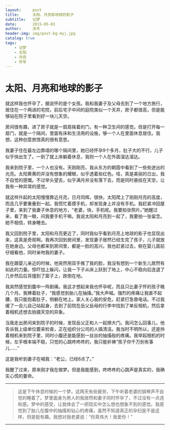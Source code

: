 ```yaml
---
layout:     post
title:      太阳、月亮和地球的影子
subtitle:   记梦
date:       2015-05-03
author:     沐杰
header-img: img/post-bg-myj.jpg
catalog: true
tags:
    - 记梦
    - 太阳
    - 月亮
    - 怀孕
---
```


# 太阳、月亮和地球的影子

就这样我也怀孕了，据说怀的是个女孩。我和我妻子及父母去到了一个地方旅行，居住在一个两进的宅院，前后宅子中间的庭院类似一个天井，房子都很高，但是能够站在院子里看到好一块儿天空。

房间很有趣，进了房子就是一扇扇挨着的门，有一种卫生间的感觉。但是打开每一扇门，就是一个隔间，里面有床和生活用的设施，够一个人在里面休息居住。我想，这种创意旅馆真的很有意思。

我妻子住在最左边靠墙的哪个隔间里，她已经怀孕9个多月，肚子大的不行，儿子似乎快出生了。一到了就上床躺着休息，我则一个人在外面溜达溜达。

我来到院子里，一个人也没有。天刚刚亮，我从东方的朝霞中看到了一些些迸出的光亮。太阳黄黄的并没有想象的耀眼，似乎透着些红色。哇，真是美丽的日出，我不自觉的感慨。不过举头望去，似乎满月并没有落下去，而是同时悬挂在天空，让我有一种异常的感觉。

就这样升起的太阳慢慢靠近月亮，日月同辉。很快，太阳爬上了刚刚月亮的高度，而且几乎要重叠到一起。我慌忙着摸手机，却发现身上并没有手机。我赶紧冲回屋子里，来到了我妻子休息的地方，“老婆，快，手机呢。我要拍张照片。”她醒过来，看了我一眼，问我要手机干嘛。我说太阳和月亮到一起了，我要拍一张留念。她不相信，转身睡去。

我又回到院子里，太阳和月亮更近了，同时我似乎看到月亮上地球的影子也显现出来，这真是奇观啊。我再次回到房间里，发现妻子居然已经生完了孩子，儿子就放在她身边。父母也都来到房间里，都是一脸的高兴。我也赶紧过去，俯在婴儿面前仔细看他，同时亲吻我的妻子。

我在跟婴儿亲近的时候，他突然用双手推了我的脸，我没有想到一个新生儿居然有如此的力量。惊吓加上躲闪，让我一下子从床上跃到了地上，中心不稳向后连退了几步然后后背撞到了窗子上，跌倒在地。

我突然感觉到腹中一阵剧痛。我这才想起来我也怀孕呢，而且只比妻子怀的孩子晚几个月。我捧着肚子，“我感觉到胎儿在抽搐。”我大声喊。强烈的疼痛让我直不起腰，我只能抱着肚子，侧躺在地上。家人关心我的安危，赶紧打急救电话。不过我缓了一会儿自己站起身，去到了前院在岳父岳母的行李中找到了单反相机，然后拿着相机还想去拍摄天空的异象。

当我走出房间来到院子的时候，发现岳父正和人一起擦大门。我问怎么回事儿，他告诉我上级单位要来检查，正在组织分公司的人搞清洁。我当时不明所以，还是拎着相机来到院子里，同时小腹还是能感到一丝丝的抽搐般的疼痛。我举起相机的时候，左手根本端不稳，只觉的心跳咚咚咚的，我只能祈祷“孩子你千万别有事儿……”

这是我听到妻子在喊我：“老公，已经6点了。”

我醒了过来，原来刚才我在做梦。但是我能感到，咚咚咚的心跳声是真实的，我确实心慌的要命。

***
> 这是下午休息时候的一个梦。这两天有些疲劳，下午听着老婆的钢琴声不自觉的睡着了。梦里面身为男人的我居然和妻子同时怀孕了，不过没有一点违和感。梦中的感受，让我体会了一把现实中怎么想也想象不到的感觉。我感觉到了胎儿在腹中的抽搐和钻心的疼痛，虽然不知道真正的孕妇是不是这样，但是挺有趣。我想对我老婆说：“你真伟大！我爱你！”

***



